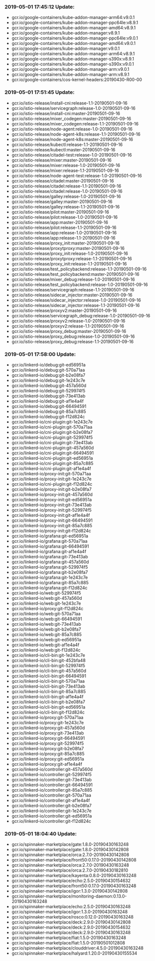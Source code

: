 ### 2019-05-01 17:45:12 Update:

- gcr.io/google-containers/kube-addon-manager-arm64:v9.0.1
- gcr.io/google-containers/kube-addon-manager-ppc64le:v8.9.1
- gcr.io/google-containers/kube-addon-manager-amd64:v8.9.1
- gcr.io/google-containers/kube-addon-manager:v8.9.1
- gcr.io/google-containers/kube-addon-manager-ppc64le:v9.0.1
- gcr.io/google-containers/kube-addon-manager-amd64:v9.0.1
- gcr.io/google-containers/kube-addon-manager:v9.0.1
- gcr.io/google-containers/kube-addon-manager-arm64:v8.9.1
- gcr.io/google-containers/kube-addon-manager-s390x:v8.9.1
- gcr.io/google-containers/kube-addon-manager-s390x:v9.0.1
- gcr.io/google-containers/kube-addon-manager-arm:v9.0.1
- gcr.io/google-containers/kube-addon-manager-arm:v8.9.1
- gcr.io/google-containers/cos-kernel-headers:20190430-R00-00
### 2019-05-01 17:51:45 Update:

- gcr.io/istio-release/install-cni:release-1.1-20190501-09-16
- gcr.io/istio-release/servicegraph:release-1.0-20190501-09-16
- gcr.io/istio-release/install-cni:master-20190501-09-16
- gcr.io/istio-release/mixer_codegen:master-20190501-09-16
- gcr.io/istio-release/mixer_codegen:release-1.1-20190501-09-16
- gcr.io/istio-release/node-agent:release-1.0-20190501-09-16
- gcr.io/istio-release/node-agent-k8s:release-1.1-20190501-09-16
- gcr.io/istio-release/node-agent-k8s:master-20190501-09-16
- gcr.io/istio-release/kubectl:release-1.1-20190501-09-16
- gcr.io/istio-release/kubectl:master-20190501-09-16
- gcr.io/istio-release/citadel-test:release-1.0-20190501-09-16
- gcr.io/istio-release/mixer:master-20190501-09-16
- gcr.io/istio-release/mixer:release-1.0-20190501-09-16
- gcr.io/istio-release/mixer:release-1.1-20190501-09-16
- gcr.io/istio-release/node-agent-test:release-1.0-20190501-09-16
- gcr.io/istio-release/citadel:master-20190501-09-16
- gcr.io/istio-release/citadel:release-1.1-20190501-09-16
- gcr.io/istio-release/citadel:release-1.0-20190501-09-16
- gcr.io/istio-release/galley:release-1.0-20190501-09-16
- gcr.io/istio-release/galley:master-20190501-09-16
- gcr.io/istio-release/galley:release-1.1-20190501-09-16
- gcr.io/istio-release/pilot:master-20190501-09-16
- gcr.io/istio-release/pilot:release-1.0-20190501-09-16
- gcr.io/istio-release/app:master-20190501-09-16
- gcr.io/istio-release/pilot:release-1.1-20190501-09-16
- gcr.io/istio-release/app:release-1.0-20190501-09-16
- gcr.io/istio-release/app:release-1.1-20190501-09-16
- gcr.io/istio-release/proxy_init:master-20190501-09-16
- gcr.io/istio-release/proxytproxy:master-20190501-09-16
- gcr.io/istio-release/proxy_init:release-1.0-20190501-09-16
- gcr.io/istio-release/proxytproxy:release-1.1-20190501-09-16
- gcr.io/istio-release/proxy_init:release-1.1-20190501-09-16
- gcr.io/istio-release/test_policybackend:release-1.1-20190501-09-16
- gcr.io/istio-release/test_policybackend:master-20190501-09-16
- gcr.io/istio-release/mixer_debug:release-1.0-20190501-09-16
- gcr.io/istio-release/test_policybackend:release-1.0-20190501-09-16
- gcr.io/istio-release/servicegraph:release-1.1-20190501-09-16
- gcr.io/istio-release/sidecar_injector:master-20190501-09-16
- gcr.io/istio-release/sidecar_injector:release-1.0-20190501-09-16
- gcr.io/istio-release/sidecar_injector:release-1.1-20190501-09-16
- gcr.io/istio-release/proxyv2:master-20190501-09-16
- gcr.io/istio-release/servicegraph_debug:release-1.0-20190501-09-16
- gcr.io/istio-release/proxyv2:release-1.0-20190501-09-16
- gcr.io/istio-release/proxyv2:release-1.1-20190501-09-16
- gcr.io/istio-release/proxy_debug:master-20190501-09-16
- gcr.io/istio-release/proxy_debug:release-1.0-20190501-09-16
- gcr.io/istio-release/proxy_debug:release-1.1-20190501-09-16
### 2019-05-01 17:58:00 Update:

- gcr.io/linkerd-io/debug:git-ed56951a
- gcr.io/linkerd-io/debug:git-570a71aa
- gcr.io/linkerd-io/debug:git-b2e08fa7
- gcr.io/linkerd-io/debug:git-1e243c7e
- gcr.io/linkerd-io/debug:git-457a560d
- gcr.io/linkerd-io/debug:git-529974f5
- gcr.io/linkerd-io/debug:git-73e413ab
- gcr.io/linkerd-io/debug:git-af1e4a4f
- gcr.io/linkerd-io/debug:git-66494591
- gcr.io/linkerd-io/debug:git-85a7c885
- gcr.io/linkerd-io/debug:git-f12d824c
- gcr.io/linkerd-io/cni-plugin:git-1e243c7e
- gcr.io/linkerd-io/cni-plugin:git-570a71aa
- gcr.io/linkerd-io/cni-plugin:git-b2e08fa7
- gcr.io/linkerd-io/cni-plugin:git-529974f5
- gcr.io/linkerd-io/cni-plugin:git-73e413ab
- gcr.io/linkerd-io/cni-plugin:git-457a560d
- gcr.io/linkerd-io/cni-plugin:git-66494591
- gcr.io/linkerd-io/cni-plugin:git-ed56951a
- gcr.io/linkerd-io/cni-plugin:git-85a7c885
- gcr.io/linkerd-io/cni-plugin:git-af1e4a4f
- gcr.io/linkerd-io/proxy-init:git-570a71aa
- gcr.io/linkerd-io/proxy-init:git-1e243c7e
- gcr.io/linkerd-io/cni-plugin:git-f12d824c
- gcr.io/linkerd-io/proxy-init:git-b2e08fa7
- gcr.io/linkerd-io/proxy-init:git-457a560d
- gcr.io/linkerd-io/proxy-init:git-ed56951a
- gcr.io/linkerd-io/proxy-init:git-73e413ab
- gcr.io/linkerd-io/proxy-init:git-529974f5
- gcr.io/linkerd-io/proxy-init:git-af1e4a4f
- gcr.io/linkerd-io/proxy-init:git-66494591
- gcr.io/linkerd-io/proxy-init:git-85a7c885
- gcr.io/linkerd-io/proxy-init:git-f12d824c
- gcr.io/linkerd-io/grafana:git-ed56951a
- gcr.io/linkerd-io/grafana:git-570a71aa
- gcr.io/linkerd-io/grafana:git-66494591
- gcr.io/linkerd-io/grafana:git-af1e4a4f
- gcr.io/linkerd-io/grafana:git-73e413ab
- gcr.io/linkerd-io/grafana:git-457a560d
- gcr.io/linkerd-io/grafana:git-529974f5
- gcr.io/linkerd-io/grafana:git-b2e08fa7
- gcr.io/linkerd-io/grafana:git-1e243c7e
- gcr.io/linkerd-io/grafana:git-85a7c885
- gcr.io/linkerd-io/grafana:git-f12d824c
- gcr.io/linkerd-io/web:git-529974f5
- gcr.io/linkerd-io/web:git-457a560d
- gcr.io/linkerd-io/web:git-1e243c7e
- gcr.io/linkerd-io/proxy:git-f12d824c
- gcr.io/linkerd-io/web:git-570a71aa
- gcr.io/linkerd-io/web:git-66494591
- gcr.io/linkerd-io/web:git-73e413ab
- gcr.io/linkerd-io/web:git-b2e08fa7
- gcr.io/linkerd-io/web:git-85a7c885
- gcr.io/linkerd-io/web:git-ed56951a
- gcr.io/linkerd-io/web:git-af1e4a4f
- gcr.io/linkerd-io/web:git-f12d824c
- gcr.io/linkerd-io/cli-bin:git-1e243c7e
- gcr.io/linkerd-io/cli-bin:git-452bfa48
- gcr.io/linkerd-io/cli-bin:git-529974f5
- gcr.io/linkerd-io/cli-bin:git-457a560d
- gcr.io/linkerd-io/cli-bin:git-66494591
- gcr.io/linkerd-io/cli-bin:git-570a71aa
- gcr.io/linkerd-io/cli-bin:git-73e413ab
- gcr.io/linkerd-io/cli-bin:git-85a7c885
- gcr.io/linkerd-io/cli-bin:git-af1e4a4f
- gcr.io/linkerd-io/cli-bin:git-b2e08fa7
- gcr.io/linkerd-io/cli-bin:git-ed56951a
- gcr.io/linkerd-io/cli-bin:git-f12d824c
- gcr.io/linkerd-io/proxy:git-570a71aa
- gcr.io/linkerd-io/proxy:git-1e243c7e
- gcr.io/linkerd-io/proxy:git-457a560d
- gcr.io/linkerd-io/proxy:git-73e413ab
- gcr.io/linkerd-io/proxy:git-66494591
- gcr.io/linkerd-io/proxy:git-529974f5
- gcr.io/linkerd-io/proxy:git-b2e08fa7
- gcr.io/linkerd-io/proxy:git-85a7c885
- gcr.io/linkerd-io/proxy:git-ed56951a
- gcr.io/linkerd-io/proxy:git-af1e4a4f
- gcr.io/linkerd-io/controller:git-457a560d
- gcr.io/linkerd-io/controller:git-529974f5
- gcr.io/linkerd-io/controller:git-73e413ab
- gcr.io/linkerd-io/controller:git-66494591
- gcr.io/linkerd-io/controller:git-85a7c885
- gcr.io/linkerd-io/controller:git-570a71aa
- gcr.io/linkerd-io/controller:git-af1e4a4f
- gcr.io/linkerd-io/controller:git-b2e08fa7
- gcr.io/linkerd-io/controller:git-1e243c7e
- gcr.io/linkerd-io/controller:git-ed56951a
- gcr.io/linkerd-io/controller:git-f12d824c
### 2019-05-01 18:04:40 Update:

- gcr.io/spinnaker-marketplace/gate:1.8.0-20190430163248
- gcr.io/spinnaker-marketplace/gate:1.8.0-20190430142808
- gcr.io/spinnaker-marketplace/orca:2.7.0-20190430142808
- gcr.io/spinnaker-marketplace/front50:0.17.0-20190430142808
- gcr.io/spinnaker-marketplace/orca:2.7.0-20190430163248
- gcr.io/spinnaker-marketplace/orca:2.7.0-20190430182810
- gcr.io/spinnaker-marketplace/kayenta:0.8.0-20190430163248
- gcr.io/spinnaker-marketplace/echo:2.5.0-20190430154632
- gcr.io/spinnaker-marketplace/front50:0.17.0-20190430163248
- gcr.io/spinnaker-marketplace/igor:1.3.0-20190430142808
- gcr.io/spinnaker-marketplace/monitoring-daemon:0.13.0-20190430163248
- gcr.io/spinnaker-marketplace/echo:2.5.0-20190430163248
- gcr.io/spinnaker-marketplace/igor:1.3.0-20190430163248
- gcr.io/spinnaker-marketplace/rosco:0.12.0-20190430163248
- gcr.io/spinnaker-marketplace/deck:2.9.0-20190430142808
- gcr.io/spinnaker-marketplace/deck:2.9.0-20190430154632
- gcr.io/spinnaker-marketplace/deck:2.9.0-20190430163248
- gcr.io/spinnaker-marketplace/fiat:1.5.0-20190430163248
- gcr.io/spinnaker-marketplace/fiat:1.5.0-20190501012808
- gcr.io/spinnaker-marketplace/clouddriver:4.5.0-20190430163248
- gcr.io/spinnaker-marketplace/halyard:1.20.0-20190430155534
